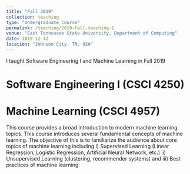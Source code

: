 ```yaml
---
title: "Fall 2019"
collection: teaching
type: "Undergraduate course"
permalink: /teaching/2019-Fall-teaching-1
venue: "East Tennessee State University, Department of Computing"
date: 2019-12-12
location: "Johnson City, TN, USA"
---
```


I taught Software Engineering I and Machine Learning in Fall 2019

Software Engineering  I (CSCI 4250)
======

Machine Learning (CSCI 4957)
======
This course provides a broad introduction to modern machine learning topics.  This course introduces several fundamental concepts of machine learning. The objective of this is to familiarize the audience about core topics of machine learning including i) Supervised Learning (Linear Regression, Logistic Regression, Artificial Neural Network, etc.) ii) Unsupervised Learning (clustering, recommender systems) and iii) Best practices of machine learning
